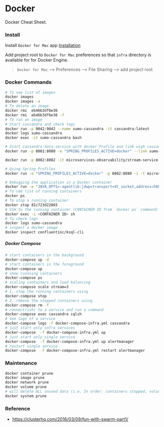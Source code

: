 Docker
======
Docker Cheat Sheet.

### Install
Install `Docker for Mac` app [Installation](https://docs.docker.com/docker-for-mac/install/)

Add project root to `Docker for Mac` preferences so that `infra` directory is available for for Docker Engine. 
> `Docker for Mac` --> Preferences --> File Sharing --> add project root

### Docker Commands

```bash
# To see list of images
docker images
docker images -a
# To delete an image
docker rmi  eb46b3df6e36 
docker rmi  eb46b3df6e36 -f
# To run an image 
# Start cassandra and check logs
docker run -p 9042:9042 --name sumo-cassandra -it cassandra:latest
docker logs sumo-cassandra
docker exec -it sumo-cassandra bash

# Start cassandra-data-service with docker Profile and link wigh cassandra
docker run -p 8081:8080 -e "SPRING_PROFILES_ACTIVE=docker" --link sumo-cassandra:cassandra -i -t microservices-observability/cassandra-data-service:0.1.0-SNAPSHOT

docker run -p 8082:8082 -it microservices-observability/stream-service:0.1.0-SNAPSHOT

# Using Spring Profiles
docker run -e "SPRING_PROFILES_ACTIVE=docker" -p 8082:8080 -i -t microservices-observability/stream-service:0.1.0-SNAPSHOT

# Debugging the application in a Docker container
docker run -e "JAVA_OPTS=-agentlib:jdwp=transport=dt_socket,address=5005,server=y,suspend=n" -p 8082:8080 -p 5005:5005 -i -t microservices-observability/stream-service:0.1.0-SNAPSHOT
# To see list of running containers
docker ps
# To stop a running container
docker stop 81c723d22865
# SSH to the running container (CONTAINER ID from `docker ps` command)
docker exec -i <CONTAINER ID> sh
# To check logs
docker logs sumo-cassandra
# inspect a docker image
docker inspect confluentinc/ksql-cli
```

##### Docker Compose
```bash
# start containers in the background
docker-compose up -d
# start containers in the foreground
docker-compose up 
# show runnning containers 
docker-compose ps
# scaling containers and load balancing
docker-compose scale stream=3
# 1. stop the running containers using
docker-compose stop
# 2. remove the stopped containers using
docker-compose rm -f
# connect(ssh) to a service and run a command
docker-compose exec cassandra cqlsh
# see logs of a service 
docker-compose logs -f docker-compose-infra.yml cassandra
# just start only infra services
docker-compose  -f docker-compose-infra.yml up
# just start only single service
docker-compose  -f docker-compose-infra.yml up alertmanager
# restart single service
docker-compose  -f docker-compose-infra.yml restart alertmanager
```

### Maintenance
```bash
docker container prune
docker image prune
docker network prune
docker volume prune
# will delete ALL unused data (i.e. In order: containers stopped, volumes without containers and images with no containers).
docker system prune
```

### Reference
* https://clusterhq.com/2016/03/09/fun-with-swarm-part1/
